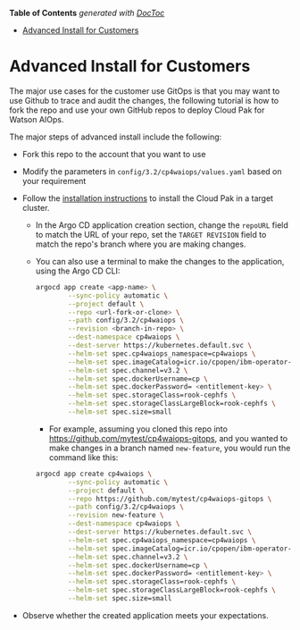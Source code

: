 <!-- START doctoc generated TOC please keep comment here to allow auto update -->
<!-- DON'T EDIT THIS SECTION, INSTEAD RE-RUN doctoc TO UPDATE -->
**Table of Contents**  *generated with [DocToc](https://github.com/thlorenz/doctoc)*

- [Advanced Install for Customers](#advanced-install-for-customers)

<!-- END doctoc generated TOC please keep comment here to allow auto update -->

# Advanced Install for Customers

The major use cases for the customer use GitOps is that you may want to use Github to trace and audit the changes, the following tutorial is how to fork the repo and use your own GitHub repos to deploy Cloud Pak for Watson AIOps.

The major steps of advanced install include the following:

- Fork this repo to the account that you want to use

- Modify the parameters in `config/3.2/cp4waiops/values.yaml` based on your requirement

- Follow the [installation instructions](docs/how-to-deploy-cp4waiops-32.md) to install the Cloud Pak in a target cluster.

  - In the Argo CD application creation section, change the `repoURL` field to match the URL of your repo, set the `TARGET REVISION` field to match the repo's branch where you are making changes.

  - You can also use a terminal to make the changes to the application, using the Argo CD CLI:

    ```sh
    argocd app create <app-name> \
            --sync-policy automatic \
            --project default \
            --repo <url-fork-or-clone> \
            --path config/3.2/cp4waiops \
            --revision <branch-in-repo> \
            --dest-namespace cp4waiops \
            --dest-server https://kubernetes.default.svc \
            --helm-set spec.cp4waiops_namespace=cp4waiops \
            --helm-set spec.imageCatalog=icr.io/cpopen/ibm-operator-catalog:latest \
            --helm-set spec.channel=v3.2 \
            --helm-set spec.dockerUsername=cp \
            --helm-set spec.dockerPassword= <entitlement-key> \
            --helm-set spec.storageClass=rook-cephfs \
            --helm-set spec.storageClassLargeBlock=rook-cephfs \
            --helm-set spec.size=small
    ```

    - For example, assuming you cloned this repo into https://github.com/mytest/cp4waiops-gitops, and you wanted to make changes in a branch named `new-feature`, you would run the command like this:

    ```sh
    argocd app create cp4waiops \
            --sync-policy automatic \
            --project default \
            --repo https://github.com/mytest/cp4waiops-gitops \
            --path config/3.2/cp4waiops \
            --revision new-feature \
            --dest-namespace cp4waiops \
            --dest-server https://kubernetes.default.svc \
            --helm-set spec.cp4waiops_namespace=cp4waiops \
            --helm-set spec.imageCatalog=icr.io/cpopen/ibm-operator-catalog:latest \
            --helm-set spec.channel=v3.2 \
            --helm-set spec.dockerUsername=cp \
            --helm-set spec.dockerPassword= <entitlement-key> \
            --helm-set spec.storageClass=rook-cephfs \
            --helm-set spec.storageClassLargeBlock=rook-cephfs \
            --helm-set spec.size=small
    ```

- Observe whether the created application meets your expectations.
